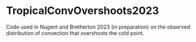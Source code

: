 # TropicalConvOvershoots2023
Code used in Nugent and Bretherton 2023 (in preparation) on the observed distribution of convection that overshoots the cold point.
